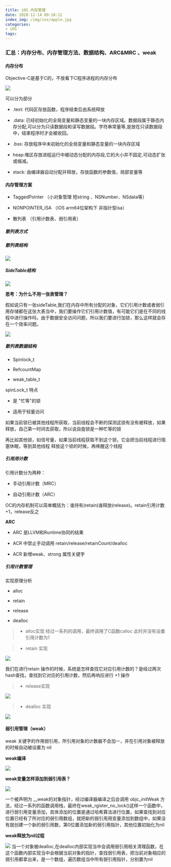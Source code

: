 ```yaml
---
title: iOS 内存管理
date: 2020-12-14 09:18:12
index_img: /img/ios/apple.jpg
categories:
- iOS
tags:
---
```


### 汇总：内存分布、内存管理方法、数据结构、ARC&MRC 、weak 

#### 内存分布

Objective-C是基于C的，不放看下C程序进程的内存分布

![](/img/ios/arm/buju.png)

可以分为部分

- .text: 代码区存放函数，程序结束后由系统释放

- .data: 已经初始化的全局变量和静态变量的一块内存区域。数据段属于静态内存分配,可以分为只读数据段和读写数据段。字符串常量等,是放在只读数据段中，结束程序时才会被收回。


- .bss: 存放程序中未初始化的全局变量和静态变量的一块内存区域

- heap:堆区存放进程运行中被动态分配的内存段,它的大小并不固定,可动态扩张或缩减。


- stack: 由编译器自动分配并释放，存放函数的参数值，局部变量等

#### 内存管理方案

- TaggedPointer （小对象管理 短string 、NSNumber、NSdata等）

- NONPOINTER_ISA （iOS arm64位架构下 非指针型isa）

- 散列表 （引用计数表、弱引用表）

##### 散列表方式

##### 散列表结构

![](/img/ios/arm/sideTables.png)

##### SideTable结构

![](/img/ios/arm/sidetable.png)

**思考：为什么不用一张表管理？**

假如说只有一张sideTable,我们在内存中所有分配的对象，它们引用计数或者弱引用存储都在这张大表当中，我们要操作它们引用计数值，有可能它们是在不同的线程中进行操作吗，由于数据安全访问问题，所以我们要进行加锁，那么这样就会存在一个效率问题。

![](/img/ios/arm/sidetablesuo.png)

##### 散列表数据结构

- Spinlock_t

- RefcountMap 

- weak_table_t

spinLock_t 特点

- 是 "忙等"的锁

- 适用于轻量访问


如果当前锁已被其他线程所获取，当前线程会不断的探测这锁有没有被释放，如果释放，自己第一时间去获取，所以说自旋锁是一种忙等的锁

再比如其他锁，如信号量，如果当前线程获取不到这个锁，它会把当前线程进行阻塞休眠，等到其他线程
释放这个锁的时候，再唤醒这个线程


##### 引用用计数

引用计数分为两种：

- 手动引用计数（MRC）

- 自动引用计数（ARC）

OC的内存机制可以简单概括为：谁持有(retain)谁释放(release)。retain引用计数+1，release反之

**ARC**

- ARC 是LLVM和Runtime协同的结果

- ACR 中禁止手动调用 retain/release/retainCount/dealloc

- ACR 新增weak、strong 属性关键字


##### 引用计数管理

实现原理分析

- alloc

- retain

- release

- dealloc

>- alloc实现
   经过一系列的调用，最终调用了C函数calloc
   此时并没有设置引用计数为1

>- retain 实现

![](/img/ios/arm/retain.png)


我们在进行retain 操作的时候，系统是怎样查找它对应引用计数的？是经过两次hash查找，查找到它对应的引用计数，然后再响应进行 +1 操作

>- release实现

![](/img/ios/arm/release.png)

>- dealloc 实现

![](/img/ios/arm/dealloc.png)

#### 弱引用管理（weak）

weak 关键字的作用弱引用，所引用对象的计数器不会加一，并在引用对象被释放的时候自动被设置为 nil

**weak编译**

![](/img/ios/arm/weakgl.png)


**weak变量怎样添加到弱引用表？**

![](/img/ios/arm/addweak.png)

一个被声明为 __weak的对象指针，经过编译器编译之后会调用 objc_initWeak 方法，经过一系列的函数调用栈，最终在weak_rgister_no_lock()这样一个函数中，进行弱引用变量添加，具体添加的位置是通过哈希算法进行位置，如果查找到对应位置已经有了所对应的弱引用数组，就把新的弱引用用变量添加到数组中，如果没有就创建一个新的弱引用数，第0位置添加新的弱引用指针，其他位置初始化为nil

**weak释放为nil过程**

![](/img/ios/arm/deallocweak.png)
当一个对象被dealloc,在dealloc内部实现当中会调用弱引用相关清理函数，在这个函数内部实现当中会根据当前对象的指针，查找弱引用表，把当前对象相应的弱引用都拿出来，是一个数组，遍历数组当中所有弱引用指针，分别置为nil

